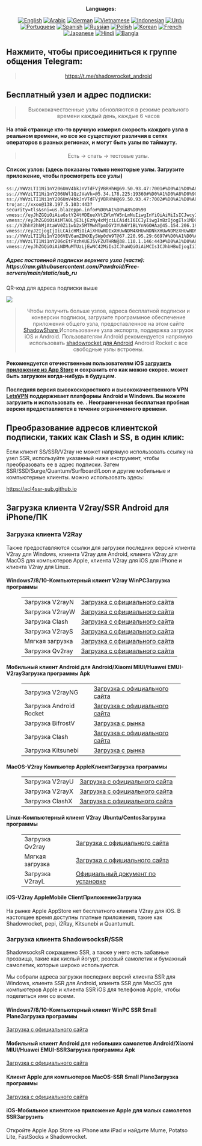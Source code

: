 
<div align="center">

**Languages:**

[![English](https://img.shields.io/badge/Language-English-red?style=for-the-badge)](README-en.md)
[![Arabic](https://img.shields.io/badge/Language-Arabic-red?style=for-the-badge)](README-ar.md)
[![German](https://img.shields.io/badge/Language-German-red?style=for-the-badge)](README-de.md)
[![Vietnamese](https://img.shields.io/badge/Language-Vietnamese-red?style=for-the-badge)](README-vi.md)
[![Indonesian](https://img.shields.io/badge/Language-Indonesian-red?style=for-the-badge)](README-id.md)
[![Urdu](https://img.shields.io/badge/Language-Urdu-red?style=for-the-badge)](README-ur-PK.md)
[![Portuguese](https://img.shields.io/badge/Language-Portuguese-red?style=for-the-badge)](README-pt-BR.md)
[![Spanish](https://img.shields.io/badge/Language-Spanish-red?style=for-the-badge)](README-es.md)
[![Russian](https://img.shields.io/badge/Language-Russian-red?style=for-the-badge)](README-ru.md)
[![Polish](https://img.shields.io/badge/Language-Polish-red?style=for-the-badge)](README-pl.md)
[![Korean](https://img.shields.io/badge/Language-Korean-red?style=for-the-badge)](README-ko-KR.md)
[![French](https://img.shields.io/badge/Language-French-red?style=for-the-badge)](README-fr.md)
[![Japanese](https://img.shields.io/badge/Language-Japanese-red?style=for-the-badge)](README-ja.md)
[![Hindi](https://img.shields.io/badge/Language-Hindi-red?style=for-the-badge)](README-hi.md)
[![Bangla](https://img.shields.io/badge/Language-Bangla-red?style=for-the-badge)](README-bn.md)

</div>
<h2>Нажмите, чтобы присоединиться к группе общения Telegram:</h2>
 <blockquote>
 <p style="text-align: center;"><a href="https://t.me/shadowrocket_android">https://t.me/shadowrocket_android</a></p>
 </blockquote>
 <h2>Бесплатный узел и адрес подписки:</h2>
 <blockquote>
 <p style="text-align: center;">Высококачественные узлы обновляются в режиме реального времени каждый день, каждые 6 часов</p>
 </blockquote>
 <h4>На этой странице кто-то вручную измерил скорость каждого узла в реальном времени, но все же существуют различия в сетях операторов в разных регионах, и могут быть узлы по таймауту. </h4>
 <blockquote>
 <p style="text-align: center;">Есть -> спать -> тестовые узлы. </p>
 </blockquote>
 <h4>Список узлов: (здесь показаны только некоторые узлы. Загрузите приложение, чтобы просмотреть все узлы)</h4>
    
```
ss://YWVzLTI1Ni1nY206UmV4bkJnVTdFVjVBRHhH@69.50.93.47:7001#%D0%A1%D0%A8%D0%90
ss://YWVzLTI1Ni1nY206UWl1QzJVaVk=@5.34.178.225:19360#%D0%A1%D0%A8%D0%90
ss://YWVzLTI1Ni1nY206UmV4bkJnVTdFVjVBRHhH@69.50.93.47:7002#%D0%A1%D0%A8%D0%90
trojan://xxoo@138.197.5.103:443?security=tls&sni=us.blazeppn.info#%D0%A1%D0%A8%D0%90
vmess://eyJhZGQiOiAiaGstY24tMDEueXVtZWlmYW5nLmNuIiwgInYiOiAiMiIsICJwcyI6ICJcdTA0MTNcdTA0M2VcdTA0M2RcdTA0M2FcdTA0M2VcdTA0M2RcdTA0MzMiLCAicG9ydCI6IDEwODEsICJpZCI6ICJkZjliNzg4Zi05MjlhLTQzNDktOTcwYS04Y2JiZTEyZDZhZTgiLCAiYWlkIjogIjAiLCAibmV0IjogIndzIiwgInR5cGUiOiAiIiwgImhvc3QiOiAid2FteG9hLmNvbSIsICJwYXRoIjogIi9hc2RkIiwgInRscyI6ICJ0bHMifQ==
vmess://eyJhZGQiOiAiMTA0LjE3LjEzNy4xMjciLCAidiI6ICIyIiwgInBzIjogIlx1MDQyMVx1MDQyOFx1MDQxMCIsICJwb3J0IjogNDQzLCAiaWQiOiAiNTY1MjlhZDgtNjFkMi00YmZhLWFhMGItYTgwMDcxOWNiNWZlIiwgImFpZCI6ICIwIiwgIm5ldCI6ICJ3cyIsICJ0eXBlIjogIiIsICJob3N0IjogInR3Lm5pc2tha293c2tpLmdnZmYubmV0IiwgInBhdGgiOiAiL2FhIiwgInRscyI6ICJ0bHMifQ==
ss://Y2hhY2hhMjAtaWV0Zi1wb2x5MTMwNTpmOGY3YUN6Y1BLYnNGOHAz@45.154.206.192:990#%D0%91%D1%80%D0%B8%D1%82%D0%B0%D0%BD%D0%B8%D1%8F
vmess://eyJ2IjogIjIiLCAicHMiOiAiXHUwNDIxXHUwNDM4XHUwNDNkXHUwNDMzXHUwNDMwXHUwNDNmXHUwNDQzXHUwNDQwIiwgImFkZCI6ICIxNTQuMjYuMTM0LjEwNiIsICJwb3J0IjogIjE0MTI5IiwgImlkIjogImU3Nzk4ZTA5LTMwOTAtNDM2Ni1hZTgwLWYxOGFmZGFhYmY0ZiIsICJhaWQiOiAiMCIsICJzY3kiOiAiYXV0byIsICJuZXQiOiAidGNwIiwgInR5cGUiOiAibm9uZSIsICJob3N0IjogIiIsICJwYXRoIjogIiIsICJ0bHMiOiAibm9uZSIsICJzbmkiOiAiIiwgInRlc3RfbmFtZSI6ICI1OSIsICJza2lwLWNlcnQtdmVyaWZ5IjogdHJ1ZX0=
ss://YWVzLTI1Ni1nY206VEV6amZBWXEySWp0dW9T@67.220.95.29:6697#%D0%A1%D0%A8%D0%90
ss://YWVzLTI1Ni1nY206cEtFVzhKUEJ5VFZUTHRN@38.110.1.146:443#%D0%A1%D0%A8%D0%90
vmess://eyJhZGQiOiAiNDMuMTUzLjEwNC42MiIsICJhaWQiOiAiMCIsICJhbHBuIjogIiIsICJmcCI6ICIiLCAiaG9zdCI6ICIiLCAiaWQiOiAiOTdjYzAzMjMtZGU1My00YTc1LWQ2OWQtYzZhY2RhYzVmZGM3IiwgIm5ldCI6ICJ3cyIsICJwYXRoIjogIi85N2NjMDMyMyIsICJwb3J0IjogIjQ1MTEzIiwgInBzIjogIlx1MDQyMVx1MDQyOFx1MDQxMCIsICJzY3kiOiAiYXV0byIsICJzbmkiOiAiIiwgInRscyI6ICIiLCAidHlwZSI6ICItLS0iLCAidiI6ICIyIn0=
```
<h5>Адрес постоянной подписки верхнего узла (части): https://raw.githubusercontent.com/Pawdroid/Free-servers/main/static/sub_ru</h5>
 <p>QR-код для адреса подписки выше</p>
 <img src='https://raw.githubusercontent.com/Pawdroid/Free-servers/main/static/sub_ru.png' ширина=250 высота=250>
 <blockquote style='text-align: center;'>Чтобы получить больше узлов, адреса бесплатной подписки и конверсии подписки, загрузите программное обеспечение приложения общего узла, предоставленное на этом сайте <a href='https://shadowsharing.com'>ShadowShare </a> Использование узла экспорта, поддержка загрузок iOS и Android. Пользователям Android рекомендуется напрямую использовать <a href='https://github.com/Pawdroid/shadowrocket_for_android'>shadowrocket для Android</a> Android Rocket с все свободные узлы встроены. </blockquote>
 <h4>Рекомендуется отечественным пользователям iOS <a href='https://apps.apple.com/cn/app/shadowshare/id1612647259'>загрузить приложение из App Store</a> и сохранить его как можно скорее. может быть загружен когда-нибудь в будущем.</h4>
 <h4>Последняя версия высокоскоростного и высококачественного VPN <a href='https://letsgovpn.com'>LetsVPN</a> поддерживает платформы Android и Windows. Вы можете загрузить и использовать ее. . Неограниченная бесплатная пробная версия предоставляется в течение ограниченного времени. </h4>
 <div class="nv-content-wrap enter-content">
 <h2>Преобразование адресов клиентской подписки, таких как Clash и SS, в один клик:</h2>
 <p>Если клиент SS/SSR/V2ray не может напрямую использовать ссылку на узел SSR, используйте указанный ниже инструмент, чтобы преобразовать ее в адрес подписки. Затем SSR/SSD/Surge/Quantum/Surfboard/Loon и другие мобильные и компьютерные клиенты. можно использовать здесь:</p>
 <p><a href="https://acl4ssr-sub.github.io" target="_blank" rel="noreferrer noopener nofollow">https://acl4ssr-sub.github.io</a></p>
 <h2>Загрузка клиента V2ray/SSR Android для iPhone/ПК</h2>
 <h3>Загрузка клиента V2Ray</h3>
 <p>Также предоставляются ссылки для загрузки последних версий клиента V2ray для Windows, клиента V2ray для Android, клиента V2ray для MacOS для компьютеров Apple, клиента V2ray для iOS для iPhone и клиента V2ray для Linux. </p>
 <h4>Windows7/8/10-<strong>Компьютерный клиент V2ray WinPC</strong>Загрузка программы</h4>
 <figure class="wp-block-table alignwide is-style-stripes"><table><tbody><tr><td>Загрузка V2rayN</td><td><a href="https://github. com/2dust/v2rayN/releases" target="_blank" rel="noreferrer noopener">Загрузка с официального сайта</a></td></tr><tr><td>Загрузка V2rayW</td><td> <a href="https://github.com/Cenmrev/V2RayW/releases" target="_blank" rel="noreferrer noopener">Загрузка с официального сайта</a></td></tr><tr><td> Загрузка Clash</td><td><a href="https://github.com/Fndroid/clash_for_windows_pkg/releases" target="_blank" rel="noreferrer noopener">Загрузка с официального сайта</a></td> </tr><tr><td>Загрузка V2rayS</td><td><a href="https://github.com/Shinlor/V2RayS/releases" target="_blank" rel="noreferrer noopener"> Загрузка с официального сайта</a></td></tr><tr><td>Мягкая загрузка</td><td><a href="https://github.com/mellow-io/mellow/releases" target="_blank" rel="noreferrer noopener">Загрузка с официального сайта</a></td></tr><tr><td>Загрузка Qv2ray</td><td><a href= "https://github.com/Qv2ray/Qv2ray" target="_blank" rel="noreferrer noopener">Загрузка с официального сайта</a></td></tr></tbody></table></figure>
 <h4><strong>Мобильный клиент Android для Android/Xiaomi MIUI/Huawei EMUI-V2ray</strong>Загрузка программы Apk</h4>
 <figure class="wp-block-table alignwide is-style-stripes"><table><tbody><tr><td>Загрузка V2rayNG</td><td><a href="https://github. com/2dust/v2rayNG/releases" target="_blank" rel="noreferrer noopener">Загрузка с официального сайта</a></td></tr><tr><td>Загрузка Android Rocket</td><td><a href="https://github.com/Pawdroid/shadowrocket_for_android/releases" target="_blank" rel="noreferrer noopener">Загрузка с официального сайта</a></td></tr><tr> <td>Загрузка BifrostV</td><td><a rel="noreferrer noopener" href="https://www.appsapk.com/downloading/latest/com.github.dawndiy.bifrostv-0.6.8.apk " target="_blank">Загрузка с рынка</a></td></tr><tr><td>Загрузка Clash</td><td><a href="https://github.com/Kr328/ClashForAndroid/releases" target="_blank" rel="noreferrer noopener">Загрузка с официального сайта</a></td></tr><tr><td>Загрузка Kitsunebi</td><td><a rel =" noreferrer noopener" href="https://apkpure.com/kitsunebi/fun.kitsunebi.kitsunebi4android" target="_blank">Загрузка с рынка</a></td></tr></tbody></table></figure>
 <h4><strong>MacOS-V2ray <strong>Компьютер Apple</strong>Клиент</strong>Загрузка программы</h4>
 <figure class="wp-block-table alignwide is-style-stripes"><table><tbody><tr><td>Загрузка V2rayU</td><td><a href="https://github. com/yanue/V2rayU/releases" target="_blank" rel="noreferrer noopener">Загрузка с официального сайта</a></td></tr><tr><td>Загрузка V2rayX</td><td> <a href="https://github.com/Cenmrev/V2RayX/releases" target="_blank" rel="noreferrer noopener">Загрузка с официального сайта</a></td></tr><tr><td> Загрузка ClashX</td><td><a href="https://github.com/yichengchen/clashX/releases" target="_blank" rel="noreferrer noopener">Загрузка с официального сайта</a></td> </tr></tbody></table></figure>
 <h4><strong>Linux</strong>–<strong>Компьютерный клиент V2ray Ubuntu/Centos</strong>Загрузка программы</h4>
 <figure class="wp-block-table alignwide is-style-stripes"><table><tbody><tr><td>Загрузка Qv2ray</td><td><a href="https://github. com/Qv2ray/Qv2ray" target="_blank" rel="noreferrer noopener">Загрузка с официального сайта</a></td></tr><tr><td>Мягкая загрузка</td><td><a href ="https://github.com/mellow-io/mellow/releases" target="_blank" rel="noreferrer noopener">Загрузка с официального сайта</a></td></tr><tr><td> Загрузка V2rayL</td><td><a rel="noreferrer noopener" href="https://github.com/jiangxufeng/v2rayL" target="_blank">Официальный документ по установке</a></td></tr></tbody></table></figure>
 <h4>iOS-<strong>V2ray Apple<strong>Mobile Client</strong>Приложение</strong>Загрузка</h4>
 <p>На рынке Apple AppStore нет бесплатного клиента V2ray для iOS. В настоящее время доступны платные приложения, такие как Shadowrocket, pepi, i2Ray, Kitsunebi и Quantumult. </p>
 <h3>Загрузка клиента ShadowsocksR/SSR</h3>
 <p>ShadowsocksR сокращенно SSR, а также у него есть забавные прозвища, такие как кислый йогурт, розовый самолетик и бумажный самолетик, которые широко используются. </p>
 <p>Мы собрали адреса загрузки последних версий клиента SSR для Windows, клиента SSR для Android, клиента SSR для MacOS для компьютеров Apple и клиента SSR iOS для телефонов Apple, чтобы поделиться ими со всеми. </p>
 <h4><strong>Windows7/8/10-<strong>Компьютерный клиент WinPC SSR Small Plane</strong>Загрузка программы</strong></h4>
 <p><a rel="noreferrer noopener" href="https://github.com/shadowsocksrr/shadowsocksr-csharp/releases" target="_blank">Загрузка с официального сайта</a></p>
 <h4><strong><strong>Мобильный клиент Android для небольших самолетов Android/Xiaomi MIUI/Huawei EMUI-SSR</strong>Загрузка программы Apk</strong></h4>
 <p><a rel="noreferrer noopener" href="https://github.com/shadowsocksrr/shadowsocksr-android/releases" target="_blank">Загрузка с официального сайта</a></p>
 <h4><strong><strong>Клиент Apple для компьютеров MacOS-SSR Small Plane</strong>Загрузка программы</strong></h4>
 <p><a href="https://github.com/qinyuhang/ShadowsocksX-NG-R/releases" target="_blank" rel="noreferrer noopener">Загрузка с официального сайта</a></p>
 <h4><strong>iOS-<strong>Мобильное клиентское приложение Apple для малых самолетов SSR</strong></strong>Загрузить</h4>
 <p>Откройте Apple App Store на iPhone или iPad и найдите Mume, Potatso Lite, FastSocks и Shadowrocket. </p></div>
    